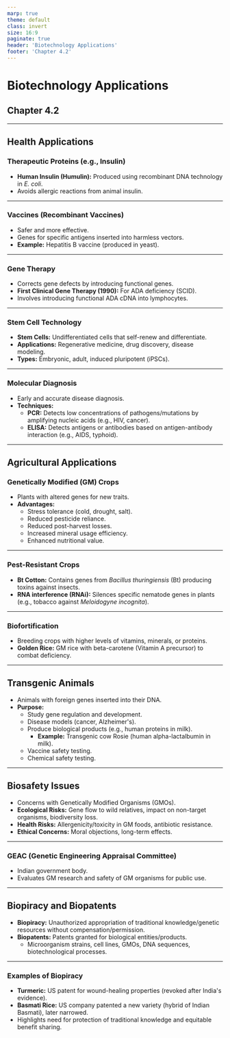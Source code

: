 ```yaml
---
marp: true
theme: default
class: invert
size: 16:9
paginate: true
header: 'Biotechnology Applications'
footer: 'Chapter 4.2'
---
```


# Biotechnology Applications

## Chapter 4.2

---

## Health Applications

### Therapeutic Proteins (e.g., Insulin)

*   **Human Insulin (Humulin):** Produced using recombinant DNA technology in *E. coli*.
*   Avoids allergic reactions from animal insulin.

---

### Vaccines (Recombinant Vaccines)

*   Safer and more effective.
*   Genes for specific antigens inserted into harmless vectors.
*   **Example:** Hepatitis B vaccine (produced in yeast).

---

### Gene Therapy

*   Corrects gene defects by introducing functional genes.
*   **First Clinical Gene Therapy (1990):** For ADA deficiency (SCID).
*   Involves introducing functional ADA cDNA into lymphocytes.

---

### Stem Cell Technology

*   **Stem Cells:** Undifferentiated cells that self-renew and differentiate.
*   **Applications:** Regenerative medicine, drug discovery, disease modeling.
*   **Types:** Embryonic, adult, induced pluripotent (iPSCs).

---

### Molecular Diagnosis

*   Early and accurate disease diagnosis.
*   **Techniques:**
    *   **PCR:** Detects low concentrations of pathogens/mutations by amplifying nucleic acids (e.g., HIV, cancer).
    *   **ELISA:** Detects antigens or antibodies based on antigen-antibody interaction (e.g., AIDS, typhoid).

---

## Agricultural Applications

### Genetically Modified (GM) Crops

*   Plants with altered genes for new traits.
*   **Advantages:**
    *   Stress tolerance (cold, drought, salt).
    *   Reduced pesticide reliance.
    *   Reduced post-harvest losses.
    *   Increased mineral usage efficiency.
    *   Enhanced nutritional value.

---

### Pest-Resistant Crops

*   **Bt Cotton:** Contains genes from *Bacillus thuringiensis* (Bt) producing toxins against insects.
*   **RNA interference (RNAi):** Silences specific nematode genes in plants (e.g., tobacco against *Meloidogyne incognita*).

---

### Biofortification

*   Breeding crops with higher levels of vitamins, minerals, or proteins.
*   **Golden Rice:** GM rice with beta-carotene (Vitamin A precursor) to combat deficiency.

---

## Transgenic Animals

*   Animals with foreign genes inserted into their DNA.
*   **Purpose:**
    *   Study gene regulation and development.
    *   Disease models (cancer, Alzheimer's).
    *   Produce biological products (e.g., human proteins in milk).
        *   **Example:** Transgenic cow Rosie (human alpha-lactalbumin in milk).
    *   Vaccine safety testing.
    *   Chemical safety testing.

---

## Biosafety Issues

*   Concerns with Genetically Modified Organisms (GMOs).
*   **Ecological Risks:** Gene flow to wild relatives, impact on non-target organisms, biodiversity loss.
*   **Health Risks:** Allergenicity/toxicity in GM foods, antibiotic resistance.
*   **Ethical Concerns:** Moral objections, long-term effects.

---

### GEAC (Genetic Engineering Appraisal Committee)

*   Indian government body.
*   Evaluates GM research and safety of GM organisms for public use.

---

## Biopiracy and Biopatents

*   **Biopiracy:** Unauthorized appropriation of traditional knowledge/genetic resources without compensation/permission.
*   **Biopatents:** Patents granted for biological entities/products.
    *   Microorganism strains, cell lines, GMOs, DNA sequences, biotechnological processes.

---

### Examples of Biopiracy

*   **Turmeric:** US patent for wound-healing properties (revoked after India's evidence).
*   **Basmati Rice:** US company patented a new variety (hybrid of Indian Basmati), later narrowed.
*   Highlights need for protection of traditional knowledge and equitable benefit sharing.
